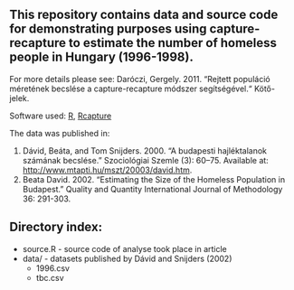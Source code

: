 This repository contains data and source code for demonstrating purposes using capture-recapture to estimate the number of homeless people in Hungary (1996-1998).
----
For more details please see:
 Daróczi, Gergely. 2011. “Rejtett populáció méretének becslése a capture-recapture módszer segítségével.“ Kötő-jelek.

Software used: [R](r-project.org), [Rcapture](http://cran.r-project.org/web/packages/Rcapture/index.html)

The data was published in:
1.   ﻿Dávid, Beáta, and Tom Snijders. 2000. “A budapesti hajléktalanok számának becslése.” Szociológiai Szemle (3): 60–75. Available at: http://www.mtapti.hu/mszt/20003/david.htm.
2.   ﻿Beata David. 2002. “Estimating the Size of the Homeless Population in Budapest.” Quality and Quantity International Journal of Methodology 36: 291-303.
 
Directory index:
----
 * source.R			- source code of analyse took place in article 
 * data/			- datasets published by Dávid and Snijders (2002)
     * 1996.csv
     * tbc.csv
